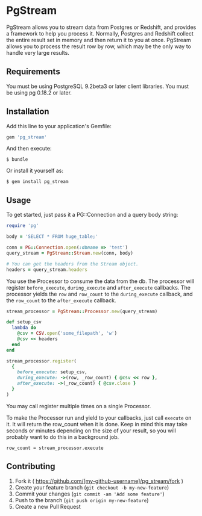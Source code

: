 # PgStream

PgStream allows you to stream data from Postgres or Redshift, and provides a framework to help you process it. Normally, Postgres and Redshift collect the entire result set in memory and then return it to you at once. PgStream allows you to process the result row by row, which may be the only way to handle very large results.

## Requirements

You must be using PostgreSQL 9.2beta3 or later client libraries. You must be using pg 0.18.2 or later.

## Installation

Add this line to your application's Gemfile:

```ruby
gem 'pg_stream'
```

And then execute:

    $ bundle

Or install it yourself as:

    $ gem install pg_stream

## Usage

To get started, just pass it a PG::Connection and a query body string:

```ruby
require 'pg'

body = 'SELECT * FROM huge_table;'

conn = PG::Connection.open(:dbname => 'test')
query_stream = PgStream::Stream.new(conn, body)

# You can get the headers from the Stream object.
headers = query_stream.headers
```

You use the Processor to consume the data from the db. The processor will register `before_execute`, `during_execute` and `after_execute` callbacks. The processor yields the `row` and `row_count` to the `during_execute` callback, and the `row_count` to the `after_execute` callback.

```ruby
stream_processor = PgStream::Processor.new(query_stream)

def setup_csv
  lambda do
    @csv = CSV.open('some_filepath', 'w')
    @csv << headers
  end
end

stream_processor.register(
  {
    before_execute: setup_csv,
    during_execute: ->(row, _row_count) { @csv << row },
    after_execute: ->(_row_count) { @csv.close }
  }
)
```

You may call register multiple times on a single Processor.

To make the Processor run and yield to your callbacks, just call `execute` on it. It will return the row_count when it is done. Keep in mind this may take seconds or minutes depending on the size of your result, so you will probably want to do this in a background job.

```
row_count = stream_processor.execute
```

## Contributing

1. Fork it ( https://github.com/[my-github-username]/pg_stream/fork )
2. Create your feature branch (`git checkout -b my-new-feature`)
3. Commit your changes (`git commit -am 'Add some feature'`)
4. Push to the branch (`git push origin my-new-feature`)
5. Create a new Pull Request
